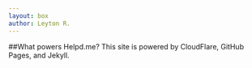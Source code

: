 ```yaml
---
layout: box
author: Leyton R.
---
```

##What powers Helpd.me?
This site is powered by CloudFlare, GitHub Pages, and Jekyll.